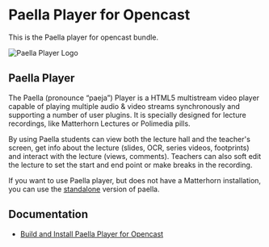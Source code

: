 # Paella Player for Opencast
This is the Paella player for opencast bundle.

![Paella Player Logo](https://raw.githubusercontent.com/polimediaupv/paella-matterhorn/master/doc/images/paella_mh.png)

## Paella Player

The Paella (pronounce “paeja”) Player is a HTML5 multistream video player capable of playing multiple audio & video
streams synchronously and supporting a number of user plugins. It is specially designed for lecture recordings, 
like Matterhorn Lectures or Polimedia pills.

By using Paella students can view both the lecture hall and the teacher's screen, get info about the lecture
(slides, OCR, series videos, footprints) and interact with the lecture (views, comments). Teachers can also soft
edit the lecture to set the start and end point or make breaks in the recording. 

If you want to use Paella player, but does not have a Matterhorn installation, you can use 
the [standalone](https://github.com/polimediaupv/paella) version of paella.


## Documentation

- [Build and Install Paella Player for Opencast](build.md)

